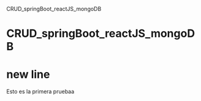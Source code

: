 CRUD_springBoot_reactJS_mongoDB
# CRUD_springBoot_reactJS_mongoDB
# new line
Esto es la primera pruebaa


